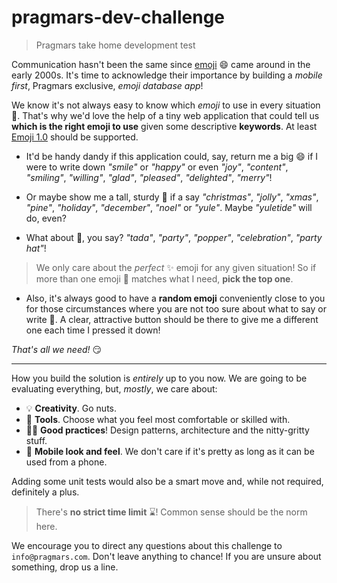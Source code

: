 # pragmars-dev-challenge

> Pragmars take home development test

Communication hasn't been the same since [emoji][emoji-wp] :smile: came around in the early 2000s. It's time to acknowledge their importance by building a _mobile first_, Pragmars exclusive, _emoji database app_!

We know it's not always easy to know which _emoji_ to use in every situation :tomato:. That's why we'd love the help of a tiny web application that could tell us **which is the right emoji to use** given some descriptive **keywords**. At least [Emoji 1.0](https://emojipedia.org/emoji-1.0/) should be supported.

* It'd be handy dandy if this application could, say, return me a big :smile: if I were to write down _"smile"_ or _"happy"_ or even _"joy"_, _"content"_, _"smiling"_, _"willing"_, _"glad"_, _"pleased"_, _"delighted"_, _"merry"_!

* Or maybe show me a tall, sturdy :christmas_tree: if a say _"christmas"_, _"jolly"_, _"xmas"_, _"pine"_, _"holiday"_, _"december"_, _"noel"_ or _"yule"_. Maybe _"yuletide"_ will do, even?

* What about :tada:, you say? _"tada"_, _"party"_, _"popper"_, _"celebration"_, _"party hat"_!

> We only care about the _perfect_ :sparkles: emoji for any given situation! So if more than one emoji :couple: matches what I need, **pick the top one**.

* Also, it's always good to have a **random emoji** conveniently close to you for those circumstances where you are not too sure about what to say or write :thinking:. A clear, attractive button should be there to give me a different one each time I pressed it down!

_That's all we need!_ :smirk:

---

How you build the solution is _entirely_ up to you now. We are going to be evaluating everything, but, _mostly_, we care about:

* :bulb: **Creativity**. Go nuts.
* :wrench: **Tools**. Choose what you feel most comfortable or skilled with.
* :man_technologist: **Good practices**! Design patterns, architecture and the nitty-gritty stuff.
* :iphone: **Mobile look and feel**. We don't care if it's pretty as long as it can be used from a phone.

Adding some unit tests would also be a smart move and, while not required, definitely a plus.

> There's **no strict time limit** :hourglass:! Common sense should be the norm here.

We encourage you to direct any questions about this challenge to `info@pragmars.com`. Don't leave anything to chance! If you are unsure about something, drop us a line.

[emoji-wp]: https://en.wikipedia.org/wiki/Emoji
